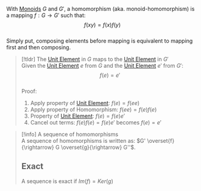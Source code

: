 With [Monoids](../Monoid.md) $G$ and $G'$, a homomorphism (aka. monoid-homomorphism) is a mapping $f: G\rightarrow G'$ such that:  
$$f(xy) = f(x)f(y)$$  
Simply put, composing elements before mapping is equivalent to mapping first and then composing.  
  
> [!tldr] The [Unit Element](../../Unit-Element.md) in $G$ maps to the [Unit Element](../../Unit-Element.md) in $G'$   
> Given the [Unit Element](../../Unit-Element.md) $e$ from $G$ and the [Unit Element](../../Unit-Element.md) $e'$ from $G'$: $$f(e)=e'$$  
> Proof:  
> 1. Apply property of [Unit Element](../../Unit-Element.md): $f(e)=f(ee)$  
> 2. Apply property of Homomorphism: $f(ee)=f(e)f(e)$  
> 3. Property of [Unit Element](../../Unit-Element.md): $f(e) = f(e)e'$  
> 4. Cancel out terms: $f(e)f(e)=f(e)e'$ becomes $f(e)=e'$  
  
> [!info] A sequence of homomorphisms  
> A sequence of homomorphisms is written as: $G' \overset{f}{\rightarrow} G \overset{g}{\rightarrow} G''$.  
> ## Exact  
> A sequence is exact if $Im(f) = Ker(g)$